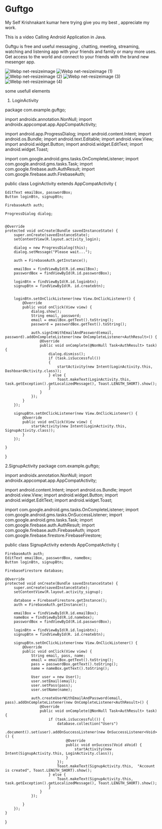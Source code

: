 # Guftgo

My Self Krishnakant kumar here trying give you my best , appreciate my work.

This is a video Calling  Android Application in Java.

Guftgu is free and useful messaging , chatting, meeting, streaming, watching and listening app with your friends and family or many more uses. Get access to the world and connect to your friends with the brand new mesenger app. 



![Webp net-resizeimage](https://user-images.githubusercontent.com/47590877/111044054-4726ed80-846c-11eb-974c-027a70058bbd.jpg)
![Webp net-resizeimage (1)](https://user-images.githubusercontent.com/47590877/111044119-a422a380-846c-11eb-897a-294de19d1aa3.jpg)
![Webp net-resizeimage (2)](https://user-images.githubusercontent.com/47590877/111044182-09769480-846d-11eb-8625-eb19bace4172.jpg)
![Webp net-resizeimage (3)](https://user-images.githubusercontent.com/47590877/111044218-3aef6000-846d-11eb-982a-825e8b3697e9.jpg)
![Webp net-resizeimage (4)](https://user-images.githubusercontent.com/47590877/111044457-eb119880-846e-11eb-927d-79be614c51da.jpg)




some usefull elements 

1. LoginActivity

package com.example.guftgo;

import androidx.annotation.NonNull;
import androidx.appcompat.app.AppCompatActivity;

import android.app.ProgressDialog;
import android.content.Intent;
import android.os.Bundle;
import android.text.Editable;
import android.view.View;
import android.widget.Button;
import android.widget.EditText;
import android.widget.Toast;

import com.google.android.gms.tasks.OnCompleteListener;
import com.google.android.gms.tasks.Task;
import com.google.firebase.auth.AuthResult;
import com.google.firebase.auth.FirebaseAuth;

public class LoginActivity extends AppCompatActivity {

    EditText emailBox, passwordBox;
    Button loginBtn, signupBtn;

    FirebaseAuth auth;

    ProgressDialog dialog;


    @Override
    protected void onCreate(Bundle savedInstanceState) {
        super.onCreate(savedInstanceState);
        setContentView(R.layout.activity_login);

        dialog = new ProgressDialog(this);
        dialog.setMessage("Please wait...");

        auth = FirebaseAuth.getInstance();

        emailBox = findViewById(R.id.emailBox);
        passwordBox = findViewById(R.id.passwordBox);

        loginBtn = findViewById(R.id.loginbtn);
        signupBtn = findViewById(R. id.createbtn);


        loginBtn.setOnClickListener(new View.OnClickListener() {
            @Override
            public void onClick(View view) {
                dialog.show();
                String email, password;
                email = emailBox.getText().toString();
                password = passwordBox.getText().toString();

                auth.signInWithEmailAndPassword(email, password).addOnCompleteListener(new OnCompleteListener<AuthResult>() {
                    @Override
                    public void onComplete(@NonNull Task<AuthResult> task) {
                        dialog.dismiss();
                        if (task.isSuccessful())
                        {
                            startActivity(new Intent(LoginActivity.this, DashboardActivity.class));
                        } else {
                            Toast.makeText(LoginActivity.this, task.getException().getLocalizedMessage(), Toast.LENGTH_SHORT).show();
                        }
                    }
                });
            }
        });

        signupBtn.setOnClickListener(new View.OnClickListener() {
            @Override
            public void onClick(View view) {
                startActivity(new Intent(LoginActivity.this, SignupActivity.class));
            }
        });

    }
}


2.SignupActivity
package com.example.guftgo;

import androidx.annotation.NonNull;
import androidx.appcompat.app.AppCompatActivity;

import android.content.Intent;
import android.os.Bundle;
import android.view.View;
import android.widget.Button;
import android.widget.EditText;
import android.widget.Toast;

import com.google.android.gms.tasks.OnCompleteListener;
import com.google.android.gms.tasks.OnSuccessListener;
import com.google.android.gms.tasks.Task;
import com.google.firebase.auth.AuthResult;
import com.google.firebase.auth.FirebaseAuth;
import com.google.firebase.firestore.FirebaseFirestore;

public class SignupActivity extends AppCompatActivity {

    FirebaseAuth auth;
    EditText emailBox, passwordBox, nameBox;
    Button loginBtn, signupBtn;

    FirebaseFirestore database;

    @Override
    protected void onCreate(Bundle savedInstanceState) {
        super.onCreate(savedInstanceState);
        setContentView(R.layout.activity_signup);

        database = FirebaseFirestore.getInstance();
        auth = FirebaseAuth.getInstance();

        emailBox = findViewById(R.id.emailBox);
        nameBox = findViewById(R.id.namebox);
        passwordBox = findViewById(R.id.passwordBox);

        loginBtn = findViewById(R.id.loginbtn);
        signupBtn = findViewById(R. id.createbtn);

        signupBtn.setOnClickListener(new View.OnClickListener() {
            @Override
            public void onClick(View view) {
                String email, pass, name;
                email = emailBox.getText().toString();
                pass = passwordBox.getText().toString();
                name = nameBox.getText().toString();

                User user = new User();
                user.setEmail(email);
                user.setPass(pass);
                user.setName(name);

                auth.createUserWithEmailAndPassword(email, pass).addOnCompleteListener(new OnCompleteListener<AuthResult>() {
                    @Override
                    public void onComplete(@NonNull Task<AuthResult> task) {
                        if (task.isSuccessful()) {
                            database.collection("Users")
                                    .document().set(user).addOnSuccessListener(new OnSuccessListener<Void>() {
                                @Override
                                public void onSuccess(Void aVoid) {
                                    startActivity(new Intent(SignupActivity.this, LoginActivity.class));
                                }
                            });
                            Toast.makeText(SignupActivity.this,  "Account is created", Toast.LENGTH_SHORT).show();
                        } else {
                            Toast.makeText(SignupActivity.this, task.getException().getLocalizedMessage(), Toast.LENGTH_SHORT).show();
                        }
                    }
                });

            }
        });
    }
}
